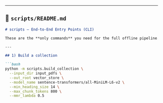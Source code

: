 
---

## 📂 `scripts/README.md`

```markdown
# scripts – End-to-End Entry Points (CLI)

These are the **only commands** you need for the full offline pipeline.

---

## 1) Build a collection

```bash
python -m scripts.build_collection \
  --input_dir input_pdfs \
  --out_root vector_store \
  --model_name sentence-transformers/all-MiniLM-L6-v2 \
  --min_heading_size 14 \
  --max_chunk_tokens 800 \
  --mmr_lambda 0.5
